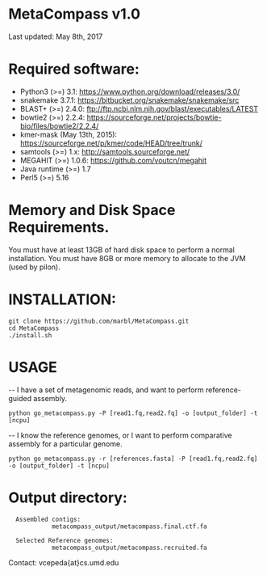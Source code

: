 # MetaCompass v1.0
Last updated: May 8th, 2017

# Required software:

* Python3 (>=) 3.1: https://www.python.org/download/releases/3.0/
* snakemake 3.7.1: https://bitbucket.org/snakemake/snakemake/src
* BLAST+ (>=) 2.4.0: ftp://ftp.ncbi.nlm.nih.gov/blast/executables/LATEST
* bowtie2  (>=) 2.2.4: https://sourceforge.net/projects/bowtie-bio/files/bowtie2/2.2.4/ 
* kmer-mask (May 13th, 2015): https://sourceforge.net/p/kmer/code/HEAD/tree/trunk/
* samtools (>=) 1.x: http://samtools.sourceforge.net/ 
* MEGAHIT (>=) 1.0.6: https://github.com/voutcn/megahit
* Java runtime (>=) 1.7 
* Perl5 (>=) 5.16

# Memory and Disk Space Requirements.
You must have at least 13GB of hard disk space to perform a normal installation.
You must have 8GB or more memory to allocate to the JVM (used by pilon).

# INSTALLATION:

    git clone https://github.com/marbl/MetaCompass.git
    cd MetaCompass
    ./install.sh

# USAGE    

-- I have a set of metagenomic reads, and want to perform reference-guided assembly.

    python go_metacompass.py -P [read1.fq,read2.fq] -o [output_folder] -t [ncpu]

-- I know the reference genomes, or I want to perform comparative assembly for a particular genome.

    python go_metacompass.py -r [references.fasta] -P [read1.fq,read2.fq] -o [output_folder] -t [ncpu]


# Output directory:
      Assembled contigs:
                metacompass_output/metacompass.final.ctf.fa
      
      Selected Reference genomes:
                metacompass_output/metacompass.recruited.fa
                
                
Contact:
vcepeda{at}cs.umd.edu
